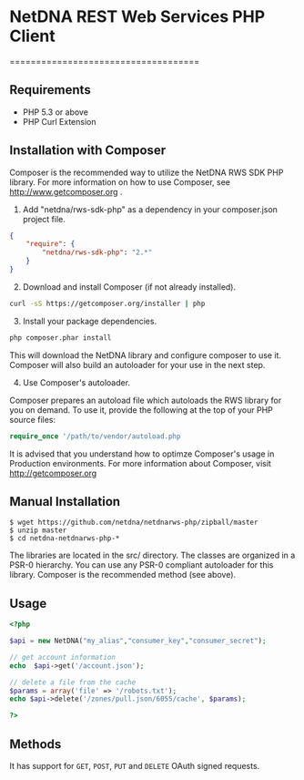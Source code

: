 # NetDNA REST Web Services PHP Client
====================================

## Requirements
- PHP 5.3 or above
- PHP Curl Extension

## Installation with Composer
Composer is the recommended way to utilize the NetDNA RWS SDK PHP library.  For more information on how to use Composer, see http://www.getcomposer.org .  

1. Add "netdna/rws-sdk-php" as a dependency in your composer.json project file.

```json
{
    "require": {
        "netdna/rws-sdk-php": "2.*"
    }
}
```

2. Download and install Composer (if not already installed).

```bash
curl -sS https://getcomposer.org/installer | php
```

3. Install your package dependencies.

```bash
php composer.phar install
```

This will download the NetDNA library and configure composer to use it.  Composer will also build an autoloader for your use in the next step.

4. Use Composer's autoloader.

Composer prepares an autoload file which autoloads the RWS library for you on demand.  To use it, provide the following at the top of your PHP source files:

```php
require_once '/path/to/vendor/autoload.php
```

It is advised that you understand how to optimze Composer's usage in Production environments.  For more information about Composer, visit http://getcomposer.org


## Manual Installation

```shell
$ wget https://github.com/netdna/netdnarws-php/zipball/master
$ unzip master
$ cd netdna-netdnarws-php-*
```

The libraries are located in the src/ directory.  The classes are organized in a PSR-0 hierarchy.  You can use any PSR-0 compliant autoloader for this library. Composer is the recommended method (see above).

## Usage
```php
<?php

$api = new NetDNA("my_alias","consumer_key","consumer_secret");

// get account information
echo  $api->get('/account.json');

// delete a file from the cache
$params = array('file' => '/robots.txt');
echo $api->delete('/zones/pull.json/6055/cache', $params);

?>
```

## Methods

It has support for `GET`, `POST`, `PUT` and `DELETE` OAuth signed requests.

